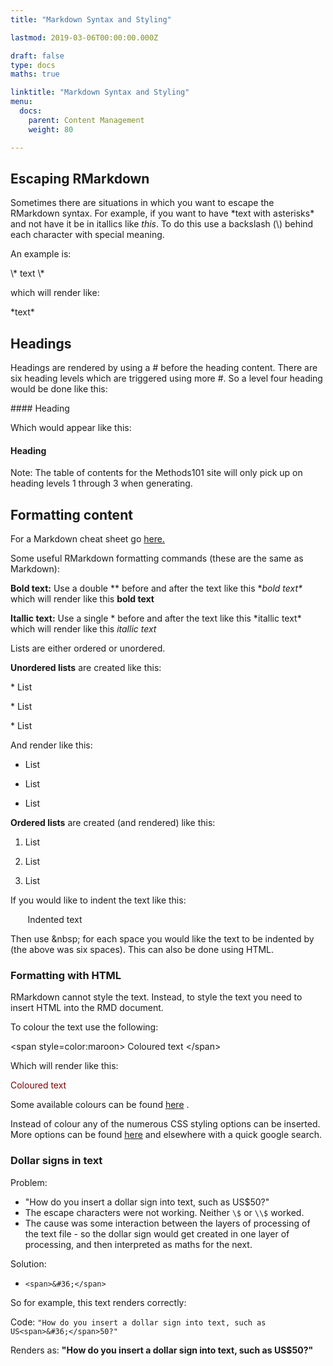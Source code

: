 ```yaml
---
title: "Markdown Syntax and Styling"

lastmod: 2019-03-06T00:00:00.000Z

draft: false
type: docs
maths: true	

linktitle: "Markdown Syntax and Styling"
menu:
  docs:
    parent: Content Management
    weight: 80

---
```

 
## Escaping RMarkdown

Sometimes there are situations in which you want to escape the RMarkdown syntax. For example, if you want to have \*text with asterisks\* and not have it be in itallics like *this*. To do this use a backslash (\\) behind each character with special meaning. 

An example is:

\\\* text \\\*

which will render like:

\*text\*

## Headings

Headings are rendered by using a # before the heading content. There are six heading levels which are triggered using more #. So a level four heading would be done like this:

\#### Heading

Which would appear like this:

#### Heading

Note: The table of contents for the Methods101 site will only pick up on heading levels 1 through 3 when generating.

## Formatting content

For a Markdown cheat sheet go [here.](https://www.markdownguide.org/cheat-sheet/) 

Some useful RMarkdown formatting commands (these are the same as Markdown):

**Bold text:** Use a double ** before and after the text like this \**bold text\** which will render like this **bold text**

**Itallic text:** Use a single * before and after the text like this \*itallic text\* which will render like this *itallic text*

Lists are either ordered or unordered. 

**Unordered lists** are created like this:

\* List

\* List

\* List

And render like this:

* List

* List

* List

**Ordered lists** are created (and rendered) like this:

1. List

2. List

3. List

If you would like to indent the text like this:

&nbsp;&nbsp;&nbsp;&nbsp;&nbsp;&nbsp; Indented text

Then use \&nbsp; for each space you would like the text to be indented by (the above was six spaces). This can also be done using HTML.

### Formatting with HTML

RMarkdown cannot style the text. Instead, to style the text you need to insert HTML into the RMD document. 

To colour the text use the following:

\<span style=color:maroon> Coloured text \</span>  

Which will render like this:

<span style=color:maroon> Coloured text </span> 

Some available colours can be found [here](https://www.w3schools.com/colors/colors_names.asp) .

Instead of colour any of the numerous CSS styling options can be inserted. More options can be found [here](https://www.w3schools.com/css/css_text.asp) and elsewhere with a quick google search.

### Dollar signs in text

Problem:

* "How do you insert a dollar sign into text, such as US<span>&#36;</span>50?"
* The escape characters were not working. Neither ```\$``` or ```\\$``` worked. 
* The cause was some interaction between the layers of processing of the text file - so the dollar sign would get created in one layer of processing, and then interpreted as maths for the next. 

Solution: 

* ```<span>&#36;</span>```

So for example, this text renders correctly: 

Code: 
```"How do you insert a dollar sign into text, such as US<span>&#36;</span>50?" ```

Renders as: **"How do you insert a dollar sign into text, such as US<span>&#36;</span>50?"**
